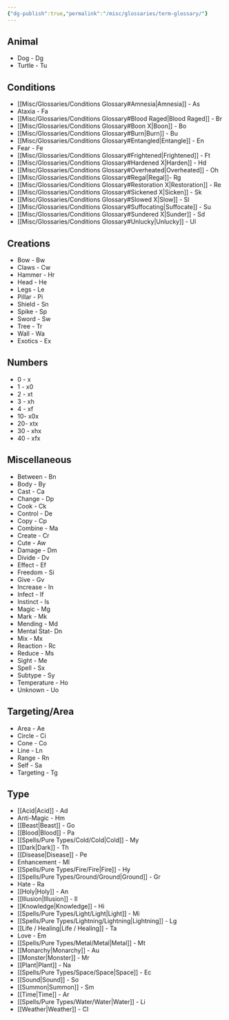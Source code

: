 ```yaml
---
{"dg-publish":true,"permalink":"/misc/glossaries/term-glossary/"}
---
```


## Animal
- Dog - Dg 
- Turtle - Tu

## Conditions
- [[Misc/Glossaries/Conditions Glossary#Amnesia\|Amnesia]] - As
- Ataxia - Fa
- [[Misc/Glossaries/Conditions Glossary#Blood Raged\|Blood Raged]] - Br
- [[Misc/Glossaries/Conditions Glossary#Boon X\|Boon]] - Bo
- [[Misc/Glossaries/Conditions Glossary#Burn\|Burn]] - Bu
- [[Misc/Glossaries/Conditions Glossary#Entangled\|Entangle]] - En
- Fear - Fe
- [[Misc/Glossaries/Conditions Glossary#Frightened\|Frightened]] - Ft
- [[Misc/Glossaries/Conditions Glossary#Hardened X\|Harden]] - Hd
- [[Misc/Glossaries/Conditions Glossary#Overheated\|Overheated]] - Oh
- [[Misc/Glossaries/Conditions Glossary#Regal\|Regal]]- Rg
- [[Misc/Glossaries/Conditions Glossary#Restoration X\|Restoration]] - Re
- [[Misc/Glossaries/Conditions Glossary#Sickened X\|Sicken]] - Sk
- [[Misc/Glossaries/Conditions Glossary#Slowed X\|Slow]] - Sl
- [[Misc/Glossaries/Conditions Glossary#Suffocating\|Suffocate]] - Su
- [[Misc/Glossaries/Conditions Glossary#Sundered X\|Sunder]] - Sd
- [[Misc/Glossaries/Conditions Glossary#Unlucky\|Unlucky]] - Ul

## Creations
- Bow - Bw
- Claws - Cw
- Hammer - Hr
- Head - He
- Legs - Le
- Pillar - Pi
- Shield - Sn
- Spike - Sp
- Sword - Sw
- Tree - Tr
- Wall - Wa
- Exotics - Ex

## Numbers
- 0 - x
- 1 - x0
- 2 - xt
- 3 - xh
- 4 - xf
- 10- x0x
- 20- xtx
- 30 - xhx
- 40 - xfx

## Miscellaneous 
- Between - Bn
- Body - By
- Cast - Ca
- Change - Dp
- Cook - Ck
- Control - De
- Copy - Cp
- Combine - Ma
- Create - Cr
- Cute - Aw
- Damage - Dm
- Divide - Dv
- Effect - Ef
- Freedom - Si
- Give - Gv
- Increase - In
- Infect - If
- Instinct - Is
- Magic - Mg
- Mark - Mk
- Mending - Md
- Mental Stat- Dn
- Mix - Mx
- Reaction - Rc
- Reduce - Ms
- Sight - Me
- Spell - Sx
- Subtype - Sy
- Temperature - Ho
- Unknown - Uo

## Targeting/Area
- Area - Ae
- Circle - Ci
- Cone - Co
- Line - Ln
- Range - Rn
- Self - Sa
- Targeting - Tg

## Type
- [[Acid\|Acid]] - Ad
- Anti-Magic - Hm
- [[Beast\|Beast]] - Go
- [[Blood\|Blood]] - Pa
- [[Spells/Pure Types/Cold/Cold\|Cold]] - My
- [[Dark\|Dark]] - Th
- [[Disease\|Disease]] - Pe
- Enhancement - Ml
- [[Spells/Pure Types/Fire/Fire\|Fire]] - Hy
- [[Spells/Pure Types/Ground/Ground\|Ground]] - Gr
- Hate - Ra
- [[Holy\|Holy]] - An
- [[Illusion\|Illusion]] - Il 
- [[Knowledge\|Knowledge]] - Hi
- [[Spells/Pure Types/Light/Light\|Light]] - Mi
- [[Spells/Pure Types/Lightning/Lightning\|Lightning]] - Lg
- [[Life / Healing\|Life / Healing]] - Ta
- Love - Em
- [[Spells/Pure Types/Metal/Metal\|Metal]] - Mt
- [[Monarchy\|Monarchy]] - Au
- [[Monster\|Monster]] - Mr
- [[Plant\|Plant]] - Na
- [[Spells/Pure Types/Space/Space\|Space]] - Ec
- [[Sound\|Sound]] - So
- [[Summon\|Summon]] - Sm
- [[Time\|Time]] - Ar
- [[Spells/Pure Types/Water/Water\|Water]] - Li
- [[Weather\|Weather]] - Cl